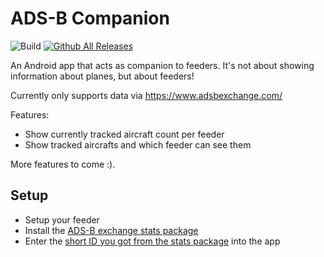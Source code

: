 # ADS-B Companion

![Build](https://github.com/d4rken/adsbc-companion/actions/workflows/android.yml/badge.svg)
[![Github All Releases](https://img.shields.io/github/downloads/d4rken/companion/total.svg)](https://github.com/d4rken/companion/releases/latest)

An Android app that acts as companion to feeders. It's not about showing information about planes, but about feeders!

Currently only supports data via https://www.adsbexchange.com/

Features:

* Show currently tracked aircraft count per feeder
* Show tracked aircrafts and which feeder can see them

More features to come :).

## Setup

* Setup your feeder
* Install the [ADS-B exchange stats package](https://github.com/adsbxchange/adsbexchange-stats)
* Enter the [short ID you got from the stats package](https://github.com/adsbxchange/adsbexchange-stats) into the app